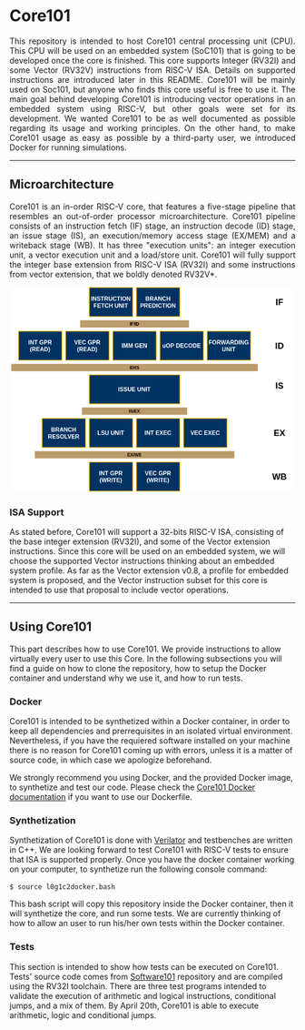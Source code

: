 # Core101
<p align="justify">This repository is intended to host Core101 central processing unit (CPU). This CPU will be used on an embedded system (SoC101) that is going to be developed once the core is finished. This core supports Integer (RV32I) and some Vector (RV32V) instructions from RISC-V ISA. Details on supported instructions are introduced later in this README. Core101 will be mainly used on Soc101, but anyone who finds this core useful is free to use it. The main goal behind developing Core101 is introducing vector operations in an embedded system using RISC-V, but other goals were set for its development. We wanted Core101 to be as well documented as possible regarding its usage and working principles. On the other hand, to make Core101 usage as easy as possible by a third-party user, we introduced Docker for running simulations.</p>

---

## Microarchitecture
<p align="justify">Core101 is an in-order RISC-V core, that features a five-stage pipeline that resembles an out-of-order processor microarchitecture. Core101 pipeline consists of an instruction fetch (IF) stage, an instruction decode (ID) stage, an issue stage (IS), an execution/memory access stage (EX/MEM) and a writeback stage (WB). It has three "execution units": an integer execution unit, a vector execution unit and a load/store unit. Core101 will fully support the integer base extension from RISC-V ISA (RV32I) and some instructions from vector extension, that we boldly denoted RV32V*.</p>

<p align="center">
	<img width="500px" src="https://github.com/NicolasRochaPacheco/Core101/blob/master/doc/resources/uA.png">
</p>

### ISA Support
As stated before, Core101 will support a 32-bits RISC-V ISA, consisting of the base integer extension (RV32I), and some of the Vector extension instructions. Since this core will be used on an embedded system, we will choose the supported Vector instructions thinking about an embedded system profile. As far as the Vector extension v0.8, a profile for embedded system is proposed, and the Vector instruction subset for this core is intended to use that proposal to include vector operations.

---

## Using Core101
This part describes how to use Core101. We provide instructions to allow virtually every user to use this Core. In the following subsections you will find a guide on how to clone the repository, how to setup the Docker container and understand why we use it, and how to run tests.

### Docker
Core101 is intended to be synthetized within a Docker container, in order to keep all dependencies and prerrequisites in an isolated virtual environment. Nevertheless, if you have the requiered software installed on your machine there is no reason for Core101 coming up with errors, unless it is a matter of source code, in which case we apologize beforehand.

We strongly recommend you using Docker, and the provided Docker image, to synthetize and test our code. Please check the [Core101 Docker documentation](https://github.com/NicolasRochaPacheco/Core101/blob/master/docker) if you want to use our Dockerfile.


### Synthetization
Synthetization of Core101 is done with [Verilator](https://www.veripool.org/projects/verilator/wiki/Intro) and testbenches are written in C++. We are looking forward to test Core101 with RISC-V tests to ensure that ISA is supported properly. Once you have the docker container working on your computer, to synthetize run the following console command:

    $ source l0g1c2docker.bash

This bash script will copy this repository inside the Docker container, then it will synthetize the core, and run some tests. We are currently thinking of how to allow an user to run his/her own tests within the Docker container.

### Tests
This section is intended to show how tests can be executed on Core101. Tests' source code comes from [Software101](www.github.com/NicolasRochaPacheco/Software101) repository and are compiled using the RV32I toolchain. There are three test programs intended to validate the execution of arithmetic and logical instructions, conditional jumps, and a mix of them. By April 20th, Core101 is able to execute arithmetic, logic and conditional jumps.


